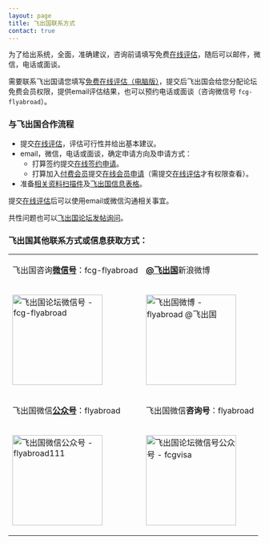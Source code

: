 ```yaml
---
layout: page
title: 飞出国联系方式
contact: true
---
```


为了给出系统，全面，准确建议，咨询前请填写免费<a href="http://pg.flyabroad.me" target="_blank">在线评估</a>，随后可以邮件，微信，电话或面谈。

需要联系飞出国请您填写<a href="http://pg.flyabroadvisa.com" target="_blank">免费在线评估（电脑版）</a>，提交后飞出国会给您分配论坛免费会员权限，提供email评估结果，也可以预约电话或面谈（咨询微信号 `fcg-flyabroad`）。

### 与飞出国合作流程

- 提交<a href="http://pg.flyabroad.me" target="_blank">在线评估</a>，评估可行性并给出基本建议。
- email，微信，电话或面谈，确定申请方向及申请方式：
  - 打算签约提交<a href="http://sign.flyabroadvisa.com/" target="_blank">在线签约申请</a>。
  - 打算加入<a href="http://bbs.fcgvisa.com/t/topic/9611" target="_blank">付费会员</a>提交<a href="http://member.flyabroadvisa.com/" target="_blank">在线会员申请</a>（需提交<a href="http://pg.flyabroadvisa.com" target="_blank">在线评估</a>才有权限查看）。 
- 准备<a href="http://bbs.fcgvisa.com/t/topic/1751" target="_blank">相关资料扫描件</a>及<a href="http://www.flyabroadvisa.com/dl/info/INFO-skilled-FLYabroad.zip" target="_blank">飞出国信息表格</a>。

提交<a href="http://pg.flyabroadvisa.com" target="_blank">在线评估</a>后可以使用email或微信沟通相关事宜。

共性问题也可以<a href="http://bbs.fcgvisa.com" target="_blank">飞出国论坛发帖询问</a>。

### 飞出国其他联系方式或信息获取方式：

<div class="mobile-side-scroller">
<table>

<tr>
<td><p>飞出国咨询<strong><u>微信号</u></strong>：fcg-flyabroad</td>
<td><p><a href="http://weibo.com/flyabroad" target="_blank" ><strong>@飞出国</strong></a>新浪微博</p></td>
</tr>
<tr>
<td><p><img src="http://kit.flyabroadvisa.com/wxfly/fcg-flyabroad.jpeg" width="180" height="180" border="0" alt="飞出国论坛微信号 - fcg-flyabroad"></p></td>
<td><p><img src="http://kit.flyabroadvisa.com/wb/fly.png" width="180" height="180" border="0" alt="飞出国微博 - flyabroad @飞出国"></p></td>
</tr>

<tr>
<td><p>飞出国微信<strong><u>公众号</u></strong>：flyabroad</p></td>
<td><p>飞出国微信<strong>咨询号</strong>：flyabroad</p></td>
</tr>
<tr>
<td><p><img src="http://kit.flyabroadvisa.com/wxfly/15.jpg" width="180" height="180" border="0" alt="飞出国微信公众号 - flyabroad111"></p></td>
<td><p><img src="http://kit.flyabroadvisa.com/wxfly/fly15.jpg" width="180" height="180" border="0" alt="飞出国论坛微信号公众号 - fcgvisa"></p></td>
</tr>

</table>
</div>

